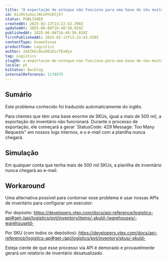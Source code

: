 ```yaml
---
title: "A exportação de estoque não funciona para uma base de sku muito grande (StatusCode: 429)"
id: 6izOV1uXucJACuFH1Ehj57
status: PUBLISHED
createdAt: 2025-02-13T13:22:42.390Z
updatedAt: 2025-06-06T16:40:50.019Z
publishedAt: 2025-06-06T16:40:50.019Z
firstPublishedAt: 2025-02-13T13:22:43.550Z
contentType: knownIssue
productTeam: Logistics
author: 2mXZkbi0oi061KicTExNjo
tag: Logistics
slugEN: a-exportacao-de-estoque-nao-funciona-para-uma-base-de-sku-muito-grande-statuscode-429
locale: pt
kiStatus: Backlog
internalReference: 1178575
---
```


## Sumário

<div class="alert alert-info">
  <p>Este problema conhecido foi traduzido automaticamente do inglês.</p>
</div>



Para clientes que têm uma base enorme de SKUs, igual a mais de 500 mil, a exportação do inventário não funcionará. Durante o processo de exportação, ele começará a gerar `StatusCode: 429 Message: Too Many Requests" em nossos logs internos, e o e-mail com a planilha nunca chegará.


## Simulação


Em qualquer conta que tenha mais de 500 mil SKUs, a planilha de inventário nunca chegará ao e-mail.




## Workaround



Uma alternativa possível para contornar esse problema é usar nossas APIs de inventário para configurar um executor:

Por depósito:
https://developers.vtex.com/docs/api-reference/logistics-api#get-/api/logistics/pvt/inventory/items/-skuId-/warehouses/-warehouseId-

Por SKU (com todos os depósitos):
https://developers.vtex.com/docs/api-reference/logistics-api#get-/api/logistics/pvt/inventory/skus/-skuId-

Esteja ciente de que esse processo via API é demorado e provavelmente gerará um relatório de inventário desatualizado.




